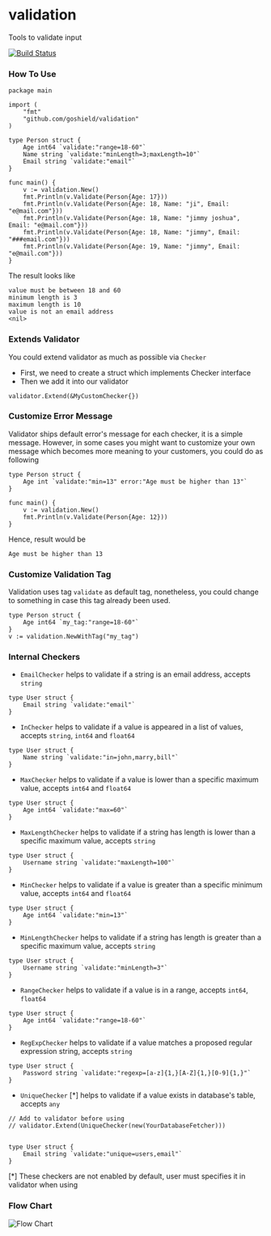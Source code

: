 # validation
Tools to validate input

[![Build Status](https://api.travis-ci.org/goshield/validation.svg)](https://travis-ci.org/goshield/validation)

### How To Use
```
package main

import (
	"fmt"
	"github.com/goshield/validation"
)

type Person struct {
	Age int64 `validate:"range=18-60"`
	Name string `validate:"minLength=3;maxLength=10"`
	Email string `validate:"email"`
}

func main() {
	v := validation.New()
	fmt.Println(v.Validate(Person{Age: 17}))
	fmt.Println(v.Validate(Person{Age: 18, Name: "ji", Email: "e@mail.com"}))
	fmt.Println(v.Validate(Person{Age: 18, Name: "jimmy joshua", Email: "e@mail.com"}))
	fmt.Println(v.Validate(Person{Age: 18, Name: "jimmy", Email: "###email.com"}))
	fmt.Println(v.Validate(Person{Age: 19, Name: "jimmy", Email: "e@mail.com"}))
}
```

The result looks like
```
value must be between 18 and 60
minimum length is 3
maximum length is 10
value is not an email address
<nil>
```

### Extends Validator

You could extend validator as much as possible via `Checker`

- First, we need to create a struct which implements Checker interface
- Then we add it into our validator

```
validator.Extend(&MyCustomChecker{})
```

### Customize Error Message

Validator ships default error's message for each checker, it is a simple message. 
However, in some cases you might want to customize your own message which becomes 
more meaning to your customers, you could do as following

```
type Person struct {
	Age int `validate:"min=13" error:"Age must be higher than 13"`
}

func main() {
	v := validation.New()
	fmt.Println(v.Validate(Person{Age: 12}))
}
``` 

Hence, result would be

```
Age must be higher than 13
```

### Customize Validation Tag

Validation uses tag `validate` as default tag, nonetheless, you could change 
to something in case this tag already been used.

```
type Person struct {
	Age int64 `my_tag:"range=18-60"`
}
v := validation.NewWithTag("my_tag")
```            

### Internal Checkers

- `EmailChecker` helps to validate if a string is an email address, accepts `string`
```
type User struct {
	Email string `validate:"email"`
}
```

- `InChecker` helps to validate if a value is appeared in a list of values, accepts `string`, `int64` and `float64`
```
type User struct {
	Name string `validate:"in=john,marry,bill"`
}
```

- `MaxChecker` helps to validate if a value is lower than a specific maximum value, accepts `int64` and `float64`
```
type User struct {
	Age int64 `validate:"max=60"`
}
```

- `MaxLengthChecker` helps to validate if a string has length is lower than a specific maximum value, accepts `string`
```
type User struct {
	Username string `validate:"maxLength=100"`
}
```

- `MinChecker` helps to validate if a value is greater than a specific minimum value, accepts `int64` and `float64`
```
type User struct {
	Age int64 `validate:"min=13"`
}
```

- `MinLengthChecker` helps to validate if a string has length is greater than a specific maximum value, accepts `string`
```
type User struct {
	Username string `validate:"minLength=3"`
}
```

- `RangeChecker` helps to validate if a value is in a range, accepts `int64`, `float64`
```
type User struct {
	Age int64 `validate:"range=18-60"`
}
```

- `RegExpChecker` helps to validate if a value matches a proposed regular expression string, accepts `string`
```
type User struct {
	Password string `validate:"regexp=[a-z]{1,}[A-Z]{1,}[0-9]{1,}"`
}
```

- `UniqueChecker` [*] helps to validate if a value exists in database's table, accepts `any`
```
// Add to validator before using
// validator.Extend(UniqueChecker(new(YourDatabaseFetcher)))


type User struct {
	Email string `validate:"unique=users,email"`
}
```

[*] These checkers are not enabled by default, user must specifies it in validator when using

### Flow Chart

![Flow Chart](https://www.lucidchart.com/publicSegments/view/456723cb-80f8-4efd-9e59-2cc5efc408b9/image.png)